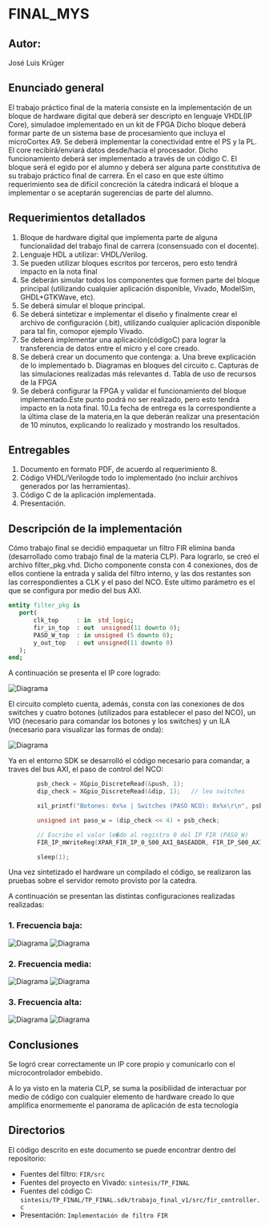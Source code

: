 # FINAL_MYS

## Autor:
José Luis Krüger

## Enunciado general
El trabajo práctico final de la materia consiste en la implementación de un bloque de hardware digital que deberá ser descripto en lenguaje VHDL(IP Core), simuladoe implementado en un kit de FPGA Dicho bloque deberá formar parte de un sistema base de procesamiento que incluya el microCortex A9. Se deberá implementar la conectividad entre el PS y la PL. El core recibirá/enviará datos desde/hacia el procesador. Dicho funcionamiento deberá ser implementado a través de un código C. El bloque será el egido por el alumno y deberá ser alguna parte constitutiva de su trabajo práctico final de carrera. En el caso en que este último requerimiento sea de difícil concreción la cátedra indicará el bloque a implementar o se aceptarán sugerencias de parte del alumno. 
## Requerimientos detallados 
1. Bloque de hardware digital que implementa parte de alguna funcionalidad del trabajo final de carrera (consensuado con el docente). 
2. Lenguaje HDL a utilizar: VHDL/Verilog. 
3. Se pueden utilizar bloques escritos por terceros, pero esto tendrá impacto en la nota final 
4. Se deberán simular todos los componentes que formen parte del bloque principal (utilizando cualquier aplicación disponible, Vivado, ModelSim, GHDL+GTKWave, etc). 
5. Se deberá simular el bloque principal.  
6. Se deberá sintetizar e implementar el diseño y finalmente crear el archivo de configuración (.bit), utilizando cualquier aplicación disponible para tal fin, comopor ejemplo Vivado. 
7. Se deberá implementar una aplicación(códigoC) para lograr la transferencia de datos entre el micro y el core creado. 
8. Se deberá crear un documento que contenga: 
a. Una breve explicación de lo implementado 
b. Diagramas en bloques del circuito 
c. Capturas de las simulaciones realizadas más relevantes 
d. Tabla de uso de recursos de la FPGA 
9. Se deberá configurar la FPGA y validar el funcionamiento del bloque implementado.Este punto podrá no ser realizado, pero esto tendrá impacto en la nota final. 
10.La fecha de entrega es la correspondiente a la última clase de la materia,en la que deberán realizar una presentación de 10 minutos, explicando lo realizado y mostrando los resultados. 
## Entregables 
1. Documento en formato PDF, de acuerdo al requerimiento 8. 
2. Código VHDL/Verilogde todo lo implementado (no incluir archivos generados por las herramientas). 
3. Código C de la aplicación implementada. 
4. Presentación.


## Descripción de la implementación

Cómo trabajo final se decidió empaquetar un filtro FIR elimina banda (desarrollado como trabajo final de la materia CLP). Para lograrlo, se creó el archivo filter_pkg.vhd.
Dicho componente consta con 4 conexiones, dos de ellos contiene la entrada y salida del filtro interno, y las dos restantes son las correspondientes a CLK y el paso del NCO. Este ultimo parámetro es el que se configura por medio del bus AXI.


 ```vhdl
 entity filter_pkg is
	port(
		clk_top     : in  std_logic;
        fir_in_top  : out  unsigned(11 downto 0);
        PASO_W_top  : in unsigned (5 downto 0);
        y_out_top   : out unsigned(11 downto 0)
	);
end;
 ```
A continuación se presenta el IP core logrado:


![Diagrama](capturas/IP_CORE.png)

El circuito completo cuenta, además, consta con las conexiones de dos switches y cuatro botones (utilizados para establecer el paso del NCO), un VIO (necesario para comandar los botones y los switches) y un ILA (necesario para visualizar las formas de onda):

![Diagrama](capturas/diagrams.png)

Ya en el entorno SDK se desarrolló el código necesario para comandar, a traves del bus AXI, el paso de control del NCO:

```c
        psb_check = XGpio_DiscreteRead(&push, 1);
        dip_check = XGpio_DiscreteRead(&dip, 1);   // leo switches

        xil_printf("Botones: 0x%x | Switches (PASO NCO): 0x%x\r\n", psb_check, dip_check);

        unsigned int paso_w = (dip_check << 4) + psb_check;

        // Escribe el valor le�do al registro 0 del IP FIR (PASO_W)
        FIR_IP_mWriteReg(XPAR_FIR_IP_0_S00_AXI_BASEADDR, FIR_IP_S00_AXI_SLV_REG0_OFFSET, paso_w);

        sleep(1);
```
Una vez sintetizado el hardware un compilado el código, se realizaron las pruebas sobre el servidor remoto provisto por la catedra.

A continuación se presentan las distintas configuraciones realizadas realizadas:

### 1. Frecuencia baja:
![Diagrama](capturas/frecuencia_baja_vio.png)
![Diagrama](capturas/frecuencia_baja.png)

### 2. Frecuencia media:
![Diagrama](capturas/frecuencia_media_vio.png)
![Diagrama](capturas/frecuencia_media.png)

### 3. Frecuencia alta:
![Diagrama](capturas/frecuencia_alta_vio.png)
![Diagrama](capturas/frecuencia_alta.png)

## Conclusiones

Se logró crear correctamente un IP core propio y comunicarlo con el microcontrolador embebido.

A lo ya visto en la materia CLP, se suma la posibilidad de interactuar por medio de código con cualquier elemento de hardware creado lo que amplifica enormemente el panorama de aplicación de esta tecnología


## Directorios

El código descrito en este documento se puede encontrar dentro del repositorio:

- Fuentes del filtro:
``
FIR/src
``
- Fuentes del proyecto en Vivado:
``
sintesis/TP_FINAL
``
- Fuentes del código C:
``
sintesis/TP_FINAL/TP_FINAL.sdk/trabajo_final_v1/src/fir_controller.c
``
- Presentación:
``
Implementación de filtro FIR
``